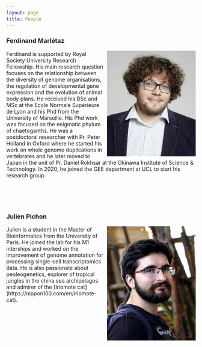```yaml
---
layout: page
title: People
---
```


###  Ferdinand Marlétaz

<div style="float: right;padding-left:10px">
    <img align="left" width="236" height="281" src="/assets/ferdi.jpg" >
</div>
Ferdinand is supported by Royal Society University Research Fellowship.  His main research question focuses on the relationship between the diversity of genome organisations, the regulation of developmental gene expression and the evolution of animal body plans. He received his BSc and MSc at the Ecole Normale Supérieure de Lyon and his Phd from the University of Marseille. His Phd work was focused on the enigmatic phylum of chaetoganths.  He was a postdoctoral researcher with Pr. Peter Holland in Oxford where he started his work on whole genome duplications in vertebrates and he later moved to Japan in the unit of Pr. Daniel Rokhsar at the Okinawa Institute of Science & Technology. In 2020, he joined the GEE department at UCL to start his research group.
<br><br><br><br><br>


### Julien Pichon 
<div style="float: right;padding-left:10px">
    <img align="left" width="236" height="304" src="/assets/julien.jpg" >
</div>
Julien is a student in the Master of Bioinformatics from the University of Paris. He joined the lab for his M1 interships and worked on the improvement of genome annotation for processing single-cell transcriptomics data. He is also passionate about peoleogenetics, explorer of tropical jungles in the china sea archipelagos and admirer of the [Iriomote cat](https://nippon100.com/en/iriomote-cat). 
<br><br><br><br><br><br><br><br><br><br>
